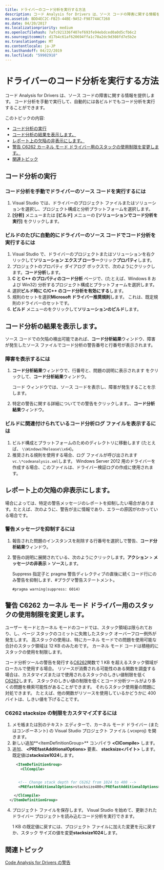 ```yaml
---
title: ドライバーのコード分析を実行する方法
description: コード Analysis for Drivers は、ソース コードの障害に関する情報を提供します。 コード分析を手動で実行して、自動的には各ビルドでもコード分析を実行することができます。
ms.assetid: BDD4EC2C-FB23-44BE-9A52-F98774AC7268
ms.date: 04/20/2017
ms.localizationpriority: medium
ms.openlocfilehash: 7afc921336f407ef693fe94ebdced0a0d5cfb6c2
ms.sourcegitcommit: d17b4c61af620694ffa1c70a2dc9d308fd7e5b2e
ms.translationtype: MT
ms.contentlocale: ja-JP
ms.lasthandoff: 04/22/2019
ms.locfileid: "59902918"
---
```

# <a name="how-to-run-code-analysis-for-drivers"></a>ドライバーのコード分析を実行する方法

コード Analysis for Drivers は、ソース コードの障害に関する情報を提供します。 コード分析を手動で実行して、自動的には各ビルドでもコード分析を実行することができます。

このトピックの内容:

* [コード分析の実行](#running-code-analysis)
* [コード分析の結果を表示します。](#viewing-the-code-analysis-results)
* [レポート上の欠陥の非表示にします。](#suppressing-the-report-of-defects)
* [警告 C6262 カーネル モード ドライバー用のスタックの使用制限を変更します。](#changing-stack-usage-limits-for-warning-c6262-for-kernel-mode-drivers)
* [関連トピック](#related-topics)

## <a name="running-code-analysis"></a>コード分析の実行

### <a name="to-run-code-analysis-on-driver-source-code-manually"></a>コード分析を手動でドライバーのソース コードを実行するには

1. Visual Studio では、ドライバーのプロジェクト ファイルまたはソリューションを選択し、プロジェクト構成と分析プラットフォームを選択します。
2. **[分析]** メニューまたは **[ビルド]** メニューの **[ソリューションでコード分析を実行]** をクリックします。

### <a name="to-run-code-analysis-on-driver-source-code-automatically-with-each-build"></a>ビルドのたびに自動的にドライバーのソース コードでコード分析を実行するには

1. Visual Studio で、ドライバーのプロジェクトまたはソリューションを右クリックして**ソリューション エクスプ ローラー**クリック**プロパティ**します。
2. プロジェクトのプロパティ ダイアログ ボックスで、次のようにクリックします。**コード分析**します。
3. **C と C++ のプロパティのコード分析** ページで、(たとえば、Windows 8 および Win32) 分析するプロジェクト構成とプラットフォームを選択します。
4. 選択**ビルド時に C/C++ のコード分析を有効にする**します。
5. 規則のセットを選択**Microsoft ドライバー推奨規則**します。 これは、既定規則のドライバーのセットです。
6. **ビルド** メニューのをクリックして**ソリューションのビルド**します。

## <a name="viewing-the-code-analysis-results"></a>コード分析の結果を表示します。

ソース コードでの欠陥の検出可能であれば、**コード分析結果**ウィンドウ、障害が発生したソース ファイルでコード分析の警告番号と行番号が表示されます。

### <a name="to-view-defects"></a>障害を表示するには

1. **コード分析結果**ウィンドウで、行番号と、問題の説明に表示されます をクリックして、**コード分析結果**ウィンドウ。

   コード ウィンドウでは、ソース コードを表示し、障害が発生することを示します。

2. 特定の警告に関する詳細についてでの警告をクリックします。、**コード分析結果**ウィンドウ。

### <a name="to-view-the-code-analysis-log-file-associated-with-a-build"></a>ビルドに関連付けられているコード分析ログ ファイルを表示するには

1. ビルド構成とプラットフォームのためのディレクトリに移動します (たとえば、 `\\Windows7Release\\x64`)。
2. 推奨される規則を使用する場合、ログ ファイルが呼び出されます`vc.\*codeanalysis.xml`します。 Windows Server 2012 用のドライバーを作成する場合、このファイルは、ドライバー検証ログの作成に使用されます。

## <a name="suppressing-the-report-of-defects"></a>レポート上の欠陥の非表示にします。

場合によっては、特定の警告メッセージのレポートを抑制したい場合があります。たとえば、次のように、警告が主に情報であり、エラーの原因がわかっている場合です。

### <a name="to-suppress-warning-messages"></a>警告メッセージを抑制するには

1. 報告された問題のインスタンスを削除する行番号を選択しで警告、**コード分析結果**ウィンドウ。
2. 警告の説明に展開されている、次のようにクリックします。**アクション** &gt; **メッセージの非表示** &gt; **ソース**します。

   Suppress 指定子と pragma 警告ディレクティブの直後に続くコード行にのみ警告を抑制します、\#プラグマ警告ステートメント。

    ```command
    #pragma warning(suppress: 6014)
    ```

## <a name="changing-stack-usage-limits-for-warning-c6262-for-kernel-mode-drivers"></a>警告 C6262 カーネル モード ドライバー用のスタックの使用制限を変更します。

ユーザー モードとカーネル モードのコードでは、スタック領域は限られており、し、ページ スタックのコミットに失敗したスタック オーバーフロー例外が発生します。 高スタックの使用は、特にカーネル モードでの問題を使用可能な合計のスタック領域は 12 KB のみためです。 カーネル モード コードは積極的にスタックの使用を制限します。

コード分析ツールの警告を発行する[C6262](https://go.microsoft.com/fwlink/p/?linkid=321750)関数で 1 KB を超えるスタック領域がローカルで使用する場合。 リソースが消費される可能性のある関数を調査する場合は、カスタマイズまたはで使用されるスタックのしきい値制限を低く[C6262](https://go.microsoft.com/fwlink/p/?linkid=321750)します。 スタックのしきい値の制限を低くとコード分析ツールがより多くの問題を検索可能性があることができます。 それらスタック使用量の問題に対処できます。 たとえば、他の関数がリソースを使用しているかどうかに 400 バイトは、しきい値を下げることです。

### <a name="to-customize-the-stacksize-limit-for-c6262"></a>C6262 stacksize の制限をカスタマイズするには

1. メモ帳または別のテキスト エディターで、カーネル モード ドライバー (またはコンポーネント) の Visual Studio プロジェクト ファイル (.vcxproj) を開きます。
2. 新しい追加**\<ItemDefinitionGroup\>** コンパイラ **\<ClCompile\>** します。
3. 追加、 **\<PREfastAdditionalOptions\>** 要素、 **stacksize\<バイト\>** します。 既定値は**stacksize1024**します。

```XML
     <ItemDefinitionGroup>
       <ClCompile>


      <!-- Change stack depth for C6262 from 1024 to 400 -->
      <PREfastAdditionalOptions>stacksize400</PREfastAdditionalOptions>

    </ClCompile>
  </ItemDefinitionGroup>
```

4. プロジェクト ファイルを保存します。 Visual Studio を始めて、更新されたドライバー プロジェクトを読み込むコード分析を実行できます。

   1 KB の既定値に戻すには、プロジェクト ファイルに加えた変更を元に戻すか、スタック サイズの値を変更**stacksize1024**します。

## <a name="related-topics"></a>関連トピック

[Code Analysis for Drivers の警告](prefast-for-drivers-warnings.md)
